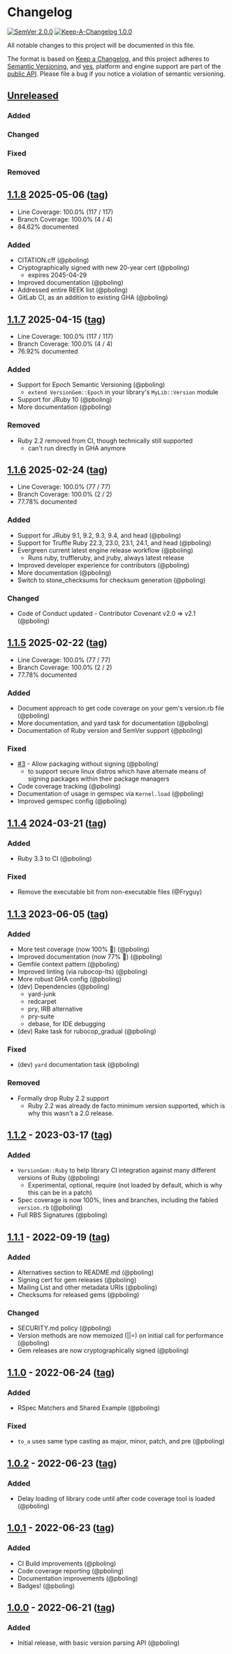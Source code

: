 # Changelog

[![SemVer 2.0.0][📌semver-img]][📌semver] [![Keep-A-Changelog 1.0.0][📗keep-changelog-img]][📗keep-changelog]

All notable changes to this project will be documented in this file.

The format is based on [Keep a Changelog][📗keep-changelog],
and this project adheres to [Semantic Versioning](https://semver.org/spec/v2.0.0.html),
and [yes][📌major-versions-not-sacred], platform and engine support are part of the [public API][📌semver-breaking].
Please file a bug if you notice a violation of semantic versioning.

[📌semver]: https://semver.org/spec/v2.0.0.html
[📌semver-img]: https://img.shields.io/badge/semver-2.0.0-FFDD67.svg?style=flat
[📌semver-breaking]: https://github.com/semver/semver/issues/716#issuecomment-869336139
[📌major-versions-not-sacred]: https://tom.preston-werner.com/2022/05/23/major-version-numbers-are-not-sacred.html
[📗keep-changelog]: https://keepachangelog.com/en/1.0.0/
[📗keep-changelog-img]: https://img.shields.io/badge/keep--a--changelog-1.0.0-FFDD67.svg?style=flat

## [Unreleased]
### Added
### Changed
### Fixed
### Removed

## [1.1.8] 2025-05-06 ([tag][1.1.8t])
- Line Coverage: 100.0% (117 / 117)
- Branch Coverage: 100.0% (4 / 4)
- 84.62% documented
### Added
- CITATION.cff (@pboling)
- Cryptographically signed with new 20-year cert (@pboling)
  - expires 2045-04-29
- Improved documentation (@pboling)
- Addressed entire REEK list (@pboling)
- GitLab CI, as an addition to existing GHA (@pboling)

## [1.1.7] 2025-04-15 ([tag][1.1.7t])
- Line Coverage: 100.0% (117 / 117)
- Branch Coverage: 100.0% (4 / 4)
- 76.92% documented
### Added
- Support for Epoch Semantic Versioning (@pboling)
  - `extend VersionGem::Epoch` in your library's `MyLib::Version` module
- Support for JRuby 10 (@pboling)
- More documentation (@pboling)
### Removed
- Ruby 2.2 removed from CI, though technically still supported
  - can't run directly in GHA anymore

## [1.1.6] 2025-02-24 ([tag][1.1.6t])
- Line Coverage: 100.0% (77 / 77)
- Branch Coverage: 100.0% (2 / 2)
- 77.78% documented
### Added
- Support for JRuby 9.1, 9.2, 9.3, 9.4, and head (@pboling)
- Support for Truffle Ruby 22.3, 23.0, 23.1, 24.1, and head (@pboling)
- Evergreen current latest engine release workflow (@pboling)
  - Runs ruby, truffleruby, and jruby, always latest release
- Improved developer experience for contributors (@pboling)
- More documentation (@pboling)
- Switch to stone_checksums for checksum generation (@pboling)
### Changed
- Code of Conduct updated - Contributor Covenant v2.0 => v2.1 (@pboling)

## [1.1.5] 2025-02-22 ([tag][1.1.5t])
- Line Coverage: 100.0% (77 / 77)
- Branch Coverage: 100.0% (2 / 2)
- 77.78% documented
### Added
- Document approach to get code coverage on your gem's version.rb file (@pboling)
- More documentation, and yard task for documentation (@pboling)
- Documentation of Ruby version and SemVer support (@pboling)
### Fixed
- [#3](https://gitlab.com/oauth-xx/version_gem/-/issues/3) - Allow packaging without signing (@pboling)
  - to support secure linux distros which have alternate means of signing packages within their package managers
- Code coverage tracking (@pboling)
- Documentation of usage in gemspec via `Kernel.load` (@pboling)
- Improved gemspec config (@pboling)

## [1.1.4] 2024-03-21 ([tag][1.1.4t])
### Added
- Ruby 3.3 to CI (@pboling)
### Fixed
- Remove the executable bit from non-executable files (@Fryguy)

## [1.1.3] 2023-06-05 ([tag][1.1.3t])
### Added
- More test coverage (now 100% 🎉) (@pboling)
- Improved documentation (now 77% 🎉) (@pboling)
- Gemfile context pattern (@pboling)
- Improved linting (via rubocop-lts) (@pboling)
- More robust GHA config (@pboling)
- (dev) Dependencies (@pboling)
  - yard-junk
  - redcarpet
  - pry, IRB alternative
  - pry-suite
  - debase,  for IDE debugging
- (dev) Rake task for rubocop_gradual (@pboling)
### Fixed
- (dev) `yard` documentation task (@pboling)
### Removed
- Formally drop Ruby 2.2 support
  - Ruby 2.2 was already de facto minimum version supported, which is why this wasn't a 2.0 release.

## [1.1.2] - 2023-03-17 ([tag][1.1.2t])
### Added
- `VersionGem::Ruby` to help library CI integration against many different versions of Ruby (@pboling)
  - Experimental, optional, require (not loaded by default, which is why this can be in a patch)
- Spec coverage is now 100%, lines and branches, including the fabled `version.rb` (@pboling)
- Full RBS Signatures (@pboling)

## [1.1.1] - 2022-09-19 ([tag][1.1.1t])
### Added
- Alternatives section to README.md (@pboling)
- Signing cert for gem releases (@pboling)
- Mailing List and other metadata URIs (@pboling)
- Checksums for released gems (@pboling)
### Changed
- SECURITY.md policy (@pboling)
- Version methods are now memoized (||=) on initial call for performance (@pboling)
- Gem releases are now cryptographically signed (@pboling)

## [1.1.0] - 2022-06-24 ([tag][1.1.0t])
### Added
- RSpec Matchers and Shared Example (@pboling)
### Fixed
- `to_a` uses same type casting as major, minor, patch, and pre (@pboling)

## [1.0.2] - 2022-06-23 ([tag][1.0.2t])
### Added
- Delay loading of library code until after code coverage tool is loaded (@pboling)

## [1.0.1] - 2022-06-23 ([tag][1.0.1t])
### Added
- CI Build improvements (@pboling)
- Code coverage reporting (@pboling)
- Documentation improvements (@pboling)
- Badges! (@pboling)

## [1.0.0] - 2022-06-21 ([tag][1.0.0t])
### Added
- Initial release, with basic version parsing API (@pboling)

[Unreleased]: https://gitlab.com/oauth-xx/version_gem/-/compare/v1.1.8...main
[1.1.8]: https://gitlab.com/oauth-xx/version_gem/-/compare/v1.1.7...v1.1.8
[1.1.8t]: https://gitlab.com/oauth-xx/oauth2/-/tags/v1.1.8
[1.1.7]: https://gitlab.com/oauth-xx/version_gem/-/compare/v1.1.6...v1.1.7
[1.1.7t]: https://gitlab.com/oauth-xx/oauth2/-/tags/v1.1.7
[1.1.6]: https://gitlab.com/oauth-xx/version_gem/-/compare/v1.1.5...v1.1.6
[1.1.6t]: https://gitlab.com/oauth-xx/oauth2/-/tags/v1.1.6
[1.1.5]: https://gitlab.com/oauth-xx/version_gem/-/compare/v1.1.4...v1.1.5
[1.1.5t]: https://gitlab.com/oauth-xx/oauth2/-/tags/v1.1.5
[1.1.4]: https://gitlab.com/oauth-xx/version_gem/-/compare/v1.1.3...v1.1.4
[1.1.4t]: https://gitlab.com/oauth-xx/oauth2/-/tags/v1.1.4
[1.1.3]: https://gitlab.com/oauth-xx/version_gem/-/compare/v1.1.2...v1.1.3
[1.1.3t]: https://gitlab.com/oauth-xx/oauth2/-/tags/v1.1.3
[1.1.2]: https://gitlab.com/oauth-xx/version_gem/-/compare/v1.1.1...v1.1.2
[1.1.2t]: https://gitlab.com/oauth-xx/oauth2/-/tags/v1.1.2
[1.1.1]: https://gitlab.com/oauth-xx/version_gem/-/compare/v1.1.0...v1.1.1
[1.1.1t]: https://gitlab.com/oauth-xx/oauth2/-/tags/v1.1.1
[1.1.0]: https://gitlab.com/oauth-xx/version_gem/-/compare/v1.0.2...v1.1.0
[1.1.0t]: https://gitlab.com/oauth-xx/oauth2/-/tags/v1.1.0
[1.0.2]: https://gitlab.com/oauth-xx/version_gem/-/compare/v1.0.1...v1.0.2
[1.0.2t]: https://gitlab.com/oauth-xx/oauth2/-/tags/v1.0.2
[1.0.1]: https://gitlab.com/oauth-xx/version_gem/-/compare/v1.0.0...v1.0.1
[1.0.1t]: https://gitlab.com/oauth-xx/oauth2/-/tags/v1.0.1
[1.0.0]: https://gitlab.com/oauth-xx/version_gem/-/compare/a3055964517c159bf214712940982034b75264be...v1.0.0
[1.0.0t]: https://gitlab.com/oauth-xx/oauth2/-/tags/v1.0.0
